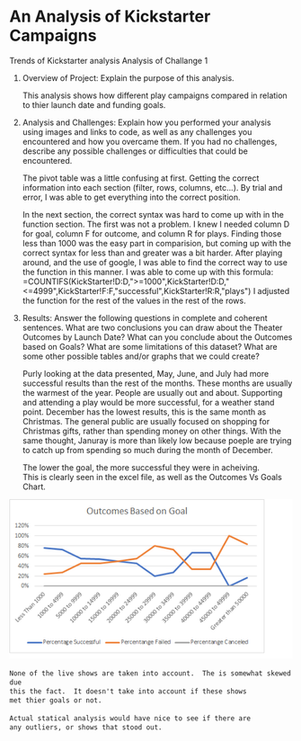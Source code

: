 # An Analysis of Kickstarter Campaigns
Trends of Kickstarter analysis
Analysis of Challange 1

1. Overview of Project: Explain the purpose of this analysis.

	This analysis shows how different play campaigns compared in 
	relation to thier launch date and funding goals.
	
2. Analysis and Challenges: Explain how you performed your 
	analysis using images and links to code, as well as any 
	challenges you encountered and how you overcame them. 
	If you had no challenges, describe any possible challenges 
	or difficulties that could be encountered.
	
	The pivot table was a little confusing at first.  Getting the
	correct information into each section (filter, rows, columns, etc...).
	By trial and error, I was able to get everything into the correct
	position.
	
	In the next section, the correct syntax was hard to come up 
	with in the function section.  The first was not a problem.
	I knew I needed column D for goal, column F for outcome, and 
	column R for plays. Finding those less than 1000 was the easy 
	part in comparision, but coming up with the correct syntax for
	less than and greater was a bit harder.  After playing around, 
	and the use of google, I was able to find the correct way to use
	the function in this manner.  I was able to come up with this 
	formula:
	=COUNTIFS(KickStarter!D:D,">=1000",KickStarter!D:D,"<=4999",KickStarter!F:F,"successful",KickStarter!R:R,"plays")
  I adjusted the function for the rest of the values in the rest of 
  the rows.
	
3. Results: Answer the following questions in complete and coherent sentences.
	What are two conclusions you can draw about the Theater Outcomes by Launch Date?
	What can you conclude about the Outcomes based on Goals?
	What are some limitations of this dataset?
	What are some other possible tables and/or graphs that we could create?
	
	
	Purly looking at the data presented, May, June, and July had more successful
	results than the rest of the months. These months are usually the warmest of 
  	the year.  People are usually out and about.  Supporting and attending a play
  	would be more successful, for a weather stand point. December has the 
	lowest results, this is the same month as Christmas.  The general public
	are usually focused on shopping for Christmas gifts, rather than spending 
	money on other things. With the same thought, Januray is more than likely
	low because poeple are trying to catch up from spending so much 
	during the month of December.
	
	The lower the goal, the more successful they were in acheiving.  
	This is clearly seen in the excel file, as well as the Outcomes Vs Goals Chart.

![image](https://github.com/snkty8/kickstarter-analysis/blob/main/resources/Outcomes_vs_Goals.png)
	
	None of the live shows are taken into account.  The is somewhat skewed due 
	this the fact.  It doesn't take into account if these shows 
	met thier goals or not.
	
	Actual statical analysis would have nice to see if there are 
	any outliers, or shows that stood out.
